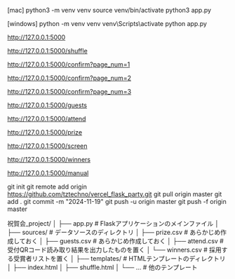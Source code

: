 [mac]
python3 -m venv venv
source venv/bin/activate
python3 app.py

[windows]
python -m venv venv
venv\Scripts\activate
python app.py



http://127.0.0.1:5000

http://127.0.0.1:5000/shuffle

http://127.0.0.1:5000/confirm?page_num=1

http://127.0.0.1:5000/confirm?page_num=2

http://127.0.0.1:5000/confirm?page_num=3

http://127.0.0.1:5000/guests

http://127.0.0.1:5000/attend

http://127.0.0.1:5000/prize

http://127.0.0.1:5000/screen

http://127.0.0.1:5000/winners

http://127.0.0.1:5000/manual


git init
git remote add origin https://github.com/tztechno/vercel_flask_party.git
git pull origin master 
git add .
git commit -m "2024-11-19"
git push -u origin master
git push -f origin master


祝賀会_project/
│
├── app.py                   # Flaskアプリケーションのメインファイル
│
├── sources/                 # データソースのディレクトリ
│   ├── prize.csv            # あらかじめ作成しておく
│   ├── guests.csv           # あらかじめ作成しておく
│   ├── attend.csv           # 受付QRコード読み取り結果を出力したものを置く
│   └── winners.csv          # 採用する受賞者リストを置く
│
├── templates/               # HTMLテンプレートのディレクトリ
│   ├── index.html
│   ├── shuffle.html
│   └── ...                  # 他のテンプレート

